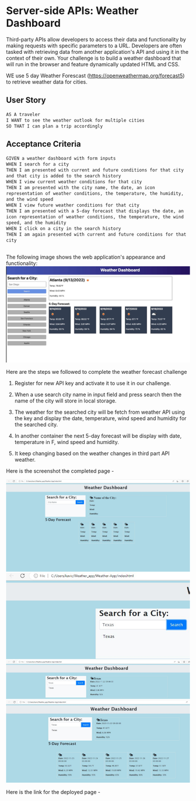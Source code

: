 # Server-side APIs: Weather Dashboard

Third-party APIs allow developers to access their data and functionality by making requests with specific parameters to a URL. Developers are often tasked with retrieving data from another application's API and using it in the context of their own. Your challenge is to build a weather dashboard that will run in the browser and feature dynamically updated HTML and CSS.

WE use 5 day Weather Forescast (https://openweathermap.org/forecast5) to retrieve weather data for cities. 

## User Story

```
AS A traveler
I WANT to see the weather outlook for multiple cities
SO THAT I can plan a trip accordingly
```

## Acceptance Criteria

```
GIVEN a weather dashboard with form inputs
WHEN I search for a city
THEN I am presented with current and future conditions for that city and that city is added to the search history
WHEN I view current weather conditions for that city
THEN I am presented with the city name, the date, an icon representation of weather conditions, the temperature, the humidity, and the wind speed
WHEN I view future weather conditions for that city
THEN I am presented with a 5-day forecast that displays the date, an icon representation of weather conditions, the temperature, the wind speed, and the humidity
WHEN I click on a city in the search history
THEN I am again presented with current and future conditions for that city


```

The following image shows the web application's appearance and functionality:
![screenshot](./images/mockup.JPG)


Here are the steps we followed to complete the weather forecast challenge 

1. Register for new API key and activate it to use it in our challenge.

2. When a use search city name in input field and press search then the name of the city will store in local storage. 

3. The weather for the searched city will be fetch from weather API using the key and display the date, temperature, wind speed and humidity for the searched city.

4. In another container the next 5-day forecast will be display with date, temperature in F, wind speed and humidity. 

5. It keep changing based on the weather changes in third part API weather. 


Here is the screenshot the completed page - 

![Screenshot](./images/Capture1.JPG)
![Screenshot](./images/Capture2.JPG)
![Screenshot](./images/Capture3.JPG)
![Screenshot](./images/Capture4.JPG)


Here is the link for the deployed page - 